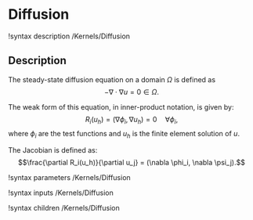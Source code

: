 # Diffusion
!syntax description /Kernels/Diffusion

## Description

The steady-state diffusion equation on a domain $\Omega$ is defined as
$$-\nabla \cdot \nabla u = 0 \in \Omega.$$

The weak form of this equation, in inner-product notation, is given by:
$$R_i(u_h) = (\nabla \phi_i, \nabla u_h) = 0 \quad \forall  \phi_i, $$
where $\phi_i$ are the test functions and $u_h$ is the finite element solution of $u$.

The Jacobian is defined as:
$$\frac{\partial R_i(u_h)}{\partial u_j} = (\nabla \phi_i, \nabla \psi_j).$$

!syntax parameters /Kernels/Diffusion

!syntax inputs /Kernels/Diffusion

!syntax children /Kernels/Diffusion
